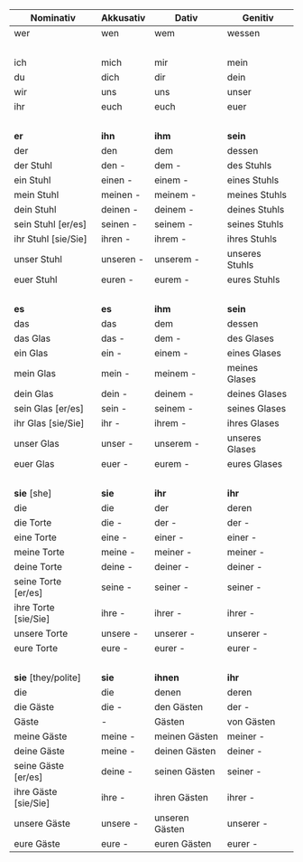Nominativ    | Akkusativ    | Dativ        | Genitiv
------------ | ------------ | ------------ | ------------
wer          | wen          | wem          | wessen
&nbsp;       | &nbsp;       | &nbsp;       | &nbsp;
ich          | mich         | mir          | mein
du           | dich         | dir          | dein
wir          | uns          | uns          | unser
ihr          | euch         | euch         | euer
&nbsp;       | &nbsp;       | &nbsp;       | &nbsp;
**er**       | **ihn**      | **ihm**      | **sein**
der          | den          | dem          | dessen
der Stuhl    | den -        | dem -        | des Stuhls
ein Stuhl    | einen -      | einem -      | eines Stuhls
mein Stuhl   | meinen -     | meinem -     | meines Stuhls
dein Stuhl   | deinen -     | deinem -     | deines Stuhls
sein Stuhl [er/es] | seinen - | seinem -   | seines Stuhls
ihr Stuhl [sie/Sie] | ihren - | ihrem -    | ihres Stuhls
unser Stuhl  | unseren -    | unserem -    | unseres Stuhls
euer Stuhl   | euren -      | eurem -      | eures Stuhls
&nbsp;       | &nbsp;       | &nbsp;       | &nbsp;
**es**       | **es**       | **ihm**      | **sein**
das          | das          | dem          | dessen
das Glas     | das -        | dem -        | des Glases
ein Glas     | ein -        | einem -      | eines Glases
mein Glas    | mein -       | meinem -     | meines Glases
dein Glas    | dein -       | deinem -     | deines Glases
sein Glas [er/es] | sein -  | seinem -     | seines Glases
ihr Glas [sie/Sie] | ihr -  | ihrem -      | ihres Glases
unser Glas   | unser -      | unserem -    | unseres Glases
euer Glas    | euer -       | eurem -      | eures Glases
&nbsp;       | &nbsp;       | &nbsp;       | &nbsp;
**sie** [she] | **sie**     | **ihr**      | **ihr**
die          | die          | der          | deren
die Torte    | die -        | der -        | der -
eine Torte   | eine -       | einer -      | einer -
meine Torte  | meine -      | meiner -     | meiner -
deine Torte  | deine -      | deiner -     | deiner -
seine Torte [er/es] | seine - | seiner -   | seiner -
ihre Torte [sie/Sie] | ihre - | ihrer -    | ihrer -
unsere Torte | unsere -     | unserer -    | unserer -
eure Torte   | eure -       | eurer -      | eurer -
&nbsp;       | &nbsp;       | &nbsp;       | &nbsp;
**sie** [they/polite] | **sie** | **ihnen** | **ihr**
die          | die          | denen        | deren
die Gäste    | die -        | den Gästen   | der -
Gäste        | -            | Gästen       | von Gästen
meine Gäste  | meine -      | meinen Gästen | meiner -
deine Gäste  | meine -      | deinen Gästen | deiner -
seine Gäste [er/es] | deine - | seinen Gästen | seiner -
ihre Gäste [sie/Sie] | ihre - | ihren Gästen | ihrer -
unsere Gäste | unsere -     | unseren Gästen | unserer -
eure Gäste   | eure -       | euren Gästen | eurer -
